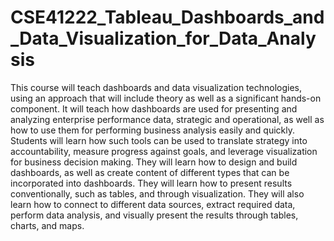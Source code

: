 # CSE41222_Tableau_Dashboards_and_Data_Visualization_for_Data_Analysis
This course will teach dashboards and data visualization technologies, using an approach that will include theory as well as a significant hands-on component. It will teach how dashboards are used for presenting and analyzing enterprise performance data, strategic and operational, as well as how to use them for performing business analysis easily and quickly. Students will learn how such tools can be used to translate strategy into accountability, measure progress against goals, and leverage visualization for business decision making. They will learn how to design and build dashboards, as well as create content of different types that can be incorporated into dashboards. They will learn how to present results conventionally, such as tables, and through visualization. They will also learn how to connect to different data sources, extract required data, perform data analysis, and visually present the results through tables, charts, and maps. 
